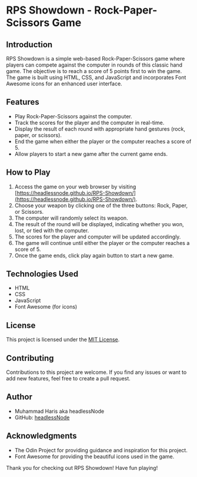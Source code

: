 # RPS Showdown - Rock-Paper-Scissors Game

## Introduction

RPS Showdown is a simple web-based Rock-Paper-Scissors game where players can compete against the computer in rounds of this classic hand game. The objective is to reach a score of 5 points first to win the game. The game is built using HTML, CSS, and JavaScript and incorporates Font Awesome icons for an enhanced user interface.

## Features

- Play Rock-Paper-Scissors against the computer.
- Track the scores for the player and the computer in real-time.
- Display the result of each round with appropriate hand gestures (rock, paper, or scissors).
- End the game when either the player or the computer reaches a score of 5.
- Allow players to start a new game after the current game ends.

## How to Play

1. Access the game on your web browser by visiting [https://headlessnode.github.io/RPS-Showdown/](https://headlessnode.github.io/RPS-Showdown/).
2. Choose your weapon by clicking one of the three buttons: Rock, Paper, or Scissors.
3. The computer will randomly select its weapon.
4. The result of the round will be displayed, indicating whether you won, lost, or tied with the computer.
5. The scores for the player and computer will be updated accordingly.
6. The game will continue until either the player or the computer reaches a score of 5.
7. Once the game ends, click play again button to start a new game.


## Technologies Used

- HTML
- CSS
- JavaScript
- Font Awesome (for icons)

## License

This project is licensed under the [MIT License](LICENSE).

## Contributing

Contributions to this project are welcome. If you find any issues or want to add new features, feel free to create a pull request.

## Author

- Muhammad Haris aka headlessNode
- GitHub: [headlessNode](https://github.com/headlessNode)

## Acknowledgments

- The Odin Project for providing guidance and inspiration for this project.
- Font Awesome for providing the beautiful icons used in the game.

Thank you for checking out RPS Showdown! Have fun playing!


